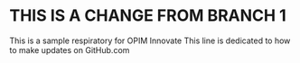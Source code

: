 # THIS IS A CHANGE FROM BRANCH 1
This is a sample respiratory for OPIM Innovate
This line is dedicated to how to make updates on GitHub.com
